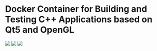 # Docker Container for Building and Testing C++ Applications based on Qt5 and OpenGL

[![](https://images.microbadger.com/badges/image/lyrahgames/graphics-environment.svg)](https://microbadger.com/images/lyrahgames/graphics-environment)
[![](https://images.microbadger.com/badges/version/lyrahgames/graphics-environment.svg)](https://microbadger.com/images/lyrahgames/graphics-environment)
[![](https://images.microbadger.com/badges/commit/lyrahgames/graphics-environment.svg)](https://microbadger.com/images/lyrahgames/graphics-environment)